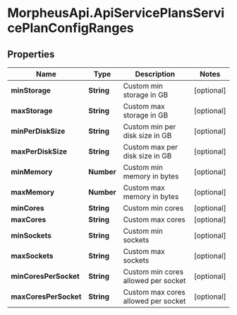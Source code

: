 # MorpheusApi.ApiServicePlansServicePlanConfigRanges

## Properties

Name | Type | Description | Notes
------------ | ------------- | ------------- | -------------
**minStorage** | **String** | Custom min storage in GB | [optional] 
**maxStorage** | **String** | Custom max storage in GB | [optional] 
**minPerDiskSize** | **String** | Custom min per disk size in GB | [optional] 
**maxPerDiskSize** | **String** | Custom max per disk size in GB | [optional] 
**minMemory** | **Number** | Custom min memory in bytes | [optional] 
**maxMemory** | **Number** | Custom max memory in bytes | [optional] 
**minCores** | **String** | Custom min cores | [optional] 
**maxCores** | **String** | Custom max cores | [optional] 
**minSockets** | **String** | Custom min sockets | [optional] 
**maxSockets** | **String** | Custom max sockets | [optional] 
**minCoresPerSocket** | **String** | Custom min cores allowed per socket | [optional] 
**maxCoresPerSocket** | **String** | Custom max cores allowed per socket | [optional] 


